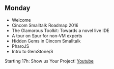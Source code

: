 ## Monday
- Welcome
- Cincom Smalltalk Roadmap 2016
- The Glamorous Toolkit: Towards a novel live IDE
- A tour on Spur for non-VM experts
- Hidden Gems in Cincom Smalltalk
- PharoJS
- Intro to GemStone/S


Starting 17h: Show us Your Project! [Youtube](https://youtu.be/ZAIur3zbZy8)
